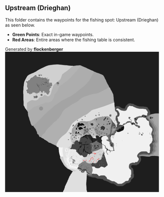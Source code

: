 ## Upstream (Drieghan)
This folder contains the waypoints for the fishing spot: Upstream (Drieghan) as seen below.

- **Green Points**: Exact in-game waypoints.
- **Red Areas**: Entire areas where the fishing table is consistent.

Generated by **flockenberger**
![by_flockenberger](./Preview.png)